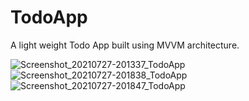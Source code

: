 # TodoApp

A light weight Todo App built using MVVM architecture.

![Screenshot_20210727-201337_TodoApp](https://user-images.githubusercontent.com/81500872/127199451-b3318a98-1a8f-40a8-9005-e0a704b474d1.jpg) ![Screenshot_20210727-201838_TodoApp](https://user-images.githubusercontent.com/81500872/127199571-3f3a3d5e-b5f9-420c-b30b-7aab08c6a28e.jpg)
![Screenshot_20210727-201847_TodoApp](https://user-images.githubusercontent.com/81500872/127199625-5f148a3e-64bf-4fa8-b6cb-d589758c82d0.jpg)

